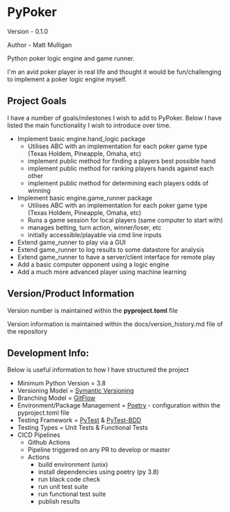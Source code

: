 # PyPoker

Version - 0.1.0

Author - Matt Mulligan

Python poker logic engine and game runner.

I'm an avid poker player in real life and thought it would be fun/challenging to implement a poker logic engine myself.

## Project Goals
I have a number of goals/milestones I wish to add to PyPoker. Below I have listed the main functionality I wish to introduce over time.

 - Implement basic engine.hand_logic package
    - Utilises ABC with an implementation for each poker game type (Texas Holdem, Pineapple, Omaha, etc)
    - implement public method for finding a players best possible hand
    - implement public method for ranking players hands against each other
    - implement public method for determining each players odds of winning
 - Implement basic engine.game_runner package
    - Utilises ABC with an implementation for each poker game type (Texas Holdem, Pineapple, Omaha, etc)
    - Runs a game session for local players (same computer to start with)
    - manages betting, turn action, winner/loser, etc
    - initially accessible/playable via cmd line inputs
 - Extend game_runner to play via a GUI
 - Extend game_runner to log results to some datastore for analysis
 - Extend game_runner to have a server/client interface for remote play
 - Add a basic computer opponent using a logic engine
 - Add a much more advanced player using machine learning

## Version/Product Information 
Version number is maintained within the **pyproject.toml** file

Version information is maintained within the docs/version_history.md file of the repository



## Development Info:
Below is useful information to how I have structured the project
 - Minimum Python Version = 3.8
 - Versioning Model = [Symantic Versioning](https://semver.org/)
 - Branching Model = [GitFlow](https://www.atlassian.com/git/tutorials/comparing-workflows/gitflow-workflow)
 - Environment/Package Management = [Poetry](https://python-poetry.org/) - configuration within the pyproject.toml file
 - Testing Framework = [PyTest](https://docs.pytest.org/en/stable/) & [PyTest-BDD](https://pytest-bdd.readthedocs.io/en/latest/)
 - Testing Types = Unit Tests & Functional Tests
 - CICD Pipelines
     - Github Actions
     - Pipeline triggered on any PR to develop or master
     - Actions
        - build environment (unix)
        - install dependencies using poetry (py 3.8)
        - run black code check
        - run unit test suite
        - run functional test suite
        - publish results
